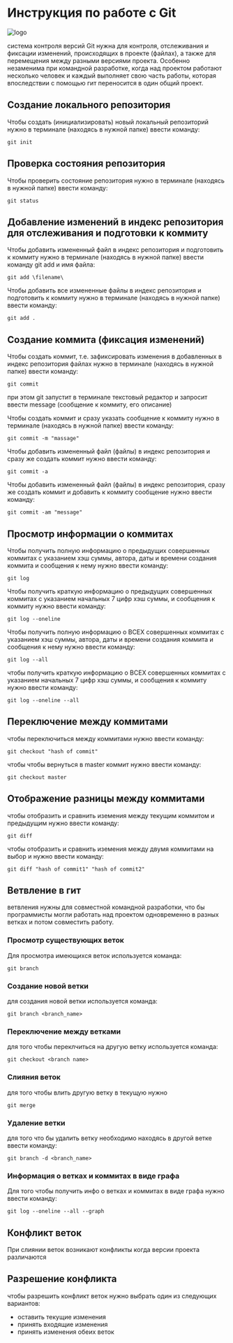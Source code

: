 # **Инструкция по работе с Git**

![logo](1(2).jpg)

система контроля версий Git нужна для контроля, отслеживания и фиксации изменений, происходящих в проекте (файлах), а также для перемещения между разными версиями проекта. Особенно незаменима при командной разработке, когда над проектом работают несколько человек и каждый выполняет свою часть работы, которая впоследствии с помощью гит переносится в один общий проект.

## Создание локального репозитория

Чтобы создать (инициализировать) новый локальный репозиторий нужно в терминале (находясь в нужной папке) ввести команду:

    git init

## Проверка состояния репозитория

Чтобы проверить состояние репозитория нужно в терминале (находясь в нужной папке) ввести команду:

    git status

## Добавление изменений в индекс репозитория для отслеживания и подготовки к коммиту

Чтобы добавить измененный файл в индекс репозитория и подготовить к коммиту нужно в терминале (находясь в нужной папке) ввести команду git add и имя файла:

    git add \filename\

Чтобы добавить все измененные файлы в индекс репозитория и подготовить к коммиту нужно в терминале (находясь в нужной папке) ввести команду:

    git add .

## Создание коммита (фиксация изменений)

Чтобы создать коммит, т.е. зафиксировать изменения в добавленных в индекс репозитория файлах нужно в терминале (находясь в нужной папке) ввести команду:

    git commit

при этом git запустит в терминале текстовый редактор и запросит ввести message (сообщение к коммиту, его описание)

Чтобы создать коммит и сразу указать сообщение к коммиту нужно в терминале (находясь в нужной папке) ввести команду:

    git commit -m "massage"

Чтобы добавить измененный файл (файлы) в индекс репозитория и сразу же создать коммит нужно  ввести команду:

    git commit -a

Чтобы добавить измененный файл (файлы) в индекс репозитория, сразу же создать коммит и добавить к коммиту сообщение нужно ввести команду:

    git commit -am "message"

## Просмотр информации о коммитах

Чтобы получить полную информацию о предыдущих совершенных коммитах с указанием хэш суммы, автора, даты и времени создания коммита и сообщения к нему нужно ввести команду:

    git log

Чтобы получить краткую информацию о предыдущих совершенных коммитах с указанием начальных 7 цифр хэш суммы, и сообщения к коммиту нужно ввести команду:

    git log --oneline

Чтобы получить полную информацию о ВСЕХ совершенных коммитах с указанием хэш суммы, автора, даты и времени создания коммита и сообщения к нему нужно ввести команду:

    git log --all

чтобы получить краткую информацию о ВСЕХ совершенных коммитах с указанием начальных 7 цифр хэш суммы, и сообщения к коммиту нужно ввести команду:

    git log --oneline --all

## Переключение между коммитами

чтобы переключиться между коммитами нужно ввести команду:

    git checkout "hash of commit"

чтобы чтобы вернуться в master коммит нужно ввести команду:

    git checkout master

## Отображение разницы между коммитами

чтобы отобразить и сравнить иземения между текущим коммитом и предыдущим нужно ввести команду:

    git diff

чтобы отобразить и сравнить иземения между двумя коммитами на выбор и нужно ввести команду:

    git diff "hash of commit1" "hash of commit2"   

## Ветвление в гит 

ветвления нужны для совместной командной разработки, что бы программисты могли работать над проектом одновременно в разных ветках и потом совместить работу.

### Просмотр существующих веток

Для просмотра имеющихся веток используется команда:

    git branch

### Создание новой ветки

для создания новой ветки используется команда:

    git branch <branch_name>

### Переключение между ветками

для того чтобы переклчиться на другую ветку используется команда:

    git checkout <branch name>

### Слияния веток

для того чтобы влить другую ветку в текущую нужно

    git merge

### Удаление ветки

для того что бы удалить ветку необходимо находясь в другой ветке ввести команду:

    git branch -d <branch_name>

### Информация о ветках и коммитах в виде графа

Для того чтобы получить инфо о ветках и коммитах в виде графа нужно ввести команду:

    git log --oneline --all --graph

## Конфликт веток

При слиянии веток возникают конфликты когда версии проекта различаются

## Разрешение конфликта

чтобы разрешить конфликт веток нужно выбрать один из следующих вариантов:
* оставить текущие изменения
* принять входящие изменения
* принять изменения обеих веток


